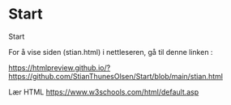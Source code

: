 # Start
Start

For å vise siden (stian.html) i nettleseren, gå til denne linken :

https://htmlpreview.github.io/?https://github.com/StianThunesOlsen/Start/blob/main/stian.html

Lær HTML
https://www.w3schools.com/html/default.asp


